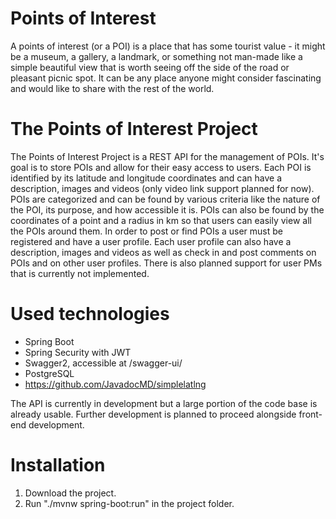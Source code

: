# Points of Interest

A points of interest (or a POI) is a place that has some tourist value - it might be a museum, a gallery, a landmark, or something not man-made like a simple beautiful view that is worth seeing off the side of the road or pleasant picnic spot. It can be any place anyone might consider fascinating and would like to share with the rest of the world.

# The Points of Interest Project

The Points of Interest Project is a REST API for the management of POIs. It's goal is to store POIs and allow for their easy access to users. Each POI is identified by its latitude and longitude coordinates and can have a description, images and videos (only video link support planned for now). POIs are categorized and can be found by various criteria like the nature of the POI, its purpose, and how accessible it is. POIs can also be found by the coordinates of a point and a radius in km so that users can easily view all the POIs around them. In order to post or find POIs a user must be registered and have a user profile. Each user profile can also have a description, images and videos as well as check in and post comments on POIs and on other user profiles. There is also planned support for user PMs that is currently not implemented.

# Used technologies
* Spring Boot
* Spring Security with JWT
* Swagger2, accessible at /swagger-ui/
* PostgreSQL 
* https://github.com/JavadocMD/simplelatlng

The API is currently in development but a large portion of the code base is already usable. Further development is planned to proceed alongside front-end development.

# Installation
1. Download the project.
2. Run "./mvnw spring-boot:run" in the project folder.
